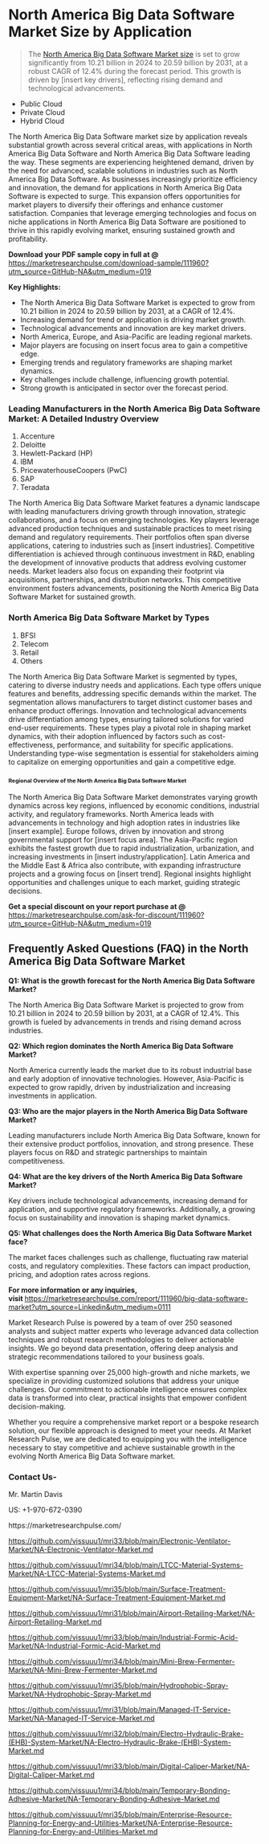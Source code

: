 <h1>North America Big Data Software Market&nbsp;Size by Application</h1><blockquote><p>The <a href="https://marketresearchpulse.com/download-sample/111960?utm_source=GitHub-NA&amp;utm_medium=019">North America Big Data Software Market size</a> is set to grow significantly from 10.21 billion in 2024 to 20.59 billion by 2031, at a robust CAGR of 12.4% during the forecast period. This growth is driven by [insert key drivers], reflecting rising demand and technological advancements.</p></blockquote><ul><li>Public Cloud <li> Private Cloud <li> Hybrid Cloud</li></ul><p>The North America Big Data Software market size by application reveals substantial growth across several critical areas, with applications in North America Big Data Software and North America Big Data Software leading the way. These segments are experiencing heightened demand, driven by the need for advanced, scalable solutions in industries such as North America Big Data Software. As businesses increasingly prioritize efficiency and innovation, the demand for applications in North America Big Data Software is expected to surge. This expansion offers opportunities for market players to diversify their offerings and enhance customer satisfaction. Companies that leverage emerging technologies and focus on niche applications in North America Big Data Software are positioned to thrive in this rapidly evolving market, ensuring sustained growth and profitability.</p><p><strong>Download your PDF sample copy in full at @ </strong><a href="https://marketresearchpulse.com/download-sample/111960?utm_source=GitHub-NA&amp;utm_medium=019">https://marketresearchpulse.com/download-sample/111960?utm_source=GitHub-NA&amp;utm_medium=019</a></p><p><strong>Key Highlights: </strong></p><ul><li>The North America Big Data Software Market is expected to grow from 10.21 billion in 2024 to 20.59 billion by 2031, at a CAGR of 12.4%.</li><li>Increasing demand for trend or application is driving market growth.</li><li>Technological advancements and innovation are key market drivers.</li><li>North America, Europe, and Asia-Pacific are leading regional markets.</li><li>Major players are focusing on insert focus area to gain a competitive edge.</li><li>Emerging trends and regulatory frameworks are shaping market dynamics.</li><li>Key challenges include challenge, influencing growth potential.</li><li>Strong growth is anticipated in sector over the forecast period.</li></ul><h3>Leading Manufacturers in the North America Big Data Software Market: A Detailed Industry Overview</h3><ol><li>Accenture</li><li>Deloitte</li><li>Hewlett-Packard (HP)</li><li>IBM</li><li>PricewaterhouseCoopers (PwC)</li><li>SAP</li><li>Teradata</li></ol><div class="flex max-w-full flex-col flex-grow"><div class="min-h-8 text-message flex w-full flex-col items-end gap-2 whitespace-normal break-words [.text-message+&amp;]:mt-5" dir="auto" data-message-author-role="assistant" data-message-id="fd8432e4-4910-450d-b182-61b7bfb0a01f" data-message-model-slug="gpt-4o"><div class="flex w-full flex-col gap-1 empty:hidden first:pt-[3px]"><div class="markdown prose w-full break-words dark:prose-invert light"><p>The North America Big Data Software Market features a dynamic landscape with leading manufacturers driving growth through innovation, strategic collaborations, and a focus on emerging technologies. Key players leverage advanced production techniques and sustainable practices to meet rising demand and regulatory requirements. Their portfolios often span diverse applications, catering to industries such as [insert industries]. Competitive differentiation is achieved through continuous investment in R&amp;D, enabling the development of innovative products that address evolving customer needs. Market leaders also focus on expanding their footprint via acquisitions, partnerships, and distribution networks. This competitive environment fosters advancements, positioning the North America Big Data Software Market for sustained growth.</p></div></div></div></div><h3>North America Big Data Software Market by Types</h3><ol><li>BFSI <li> Telecom <li> Retail <li> Others</li></ol><div class="flex max-w-full flex-col flex-grow"><div class="min-h-8 text-message flex w-full flex-col items-end gap-2 whitespace-normal break-words [.text-message+&amp;]:mt-5" dir="auto" data-message-author-role="assistant" data-message-id="084470be-0bb7-4664-bddf-5156b4f41249" data-message-model-slug="gpt-4o-mini"><div class="flex w-full flex-col gap-1 empty:hidden first:pt-[3px]"><div class="markdown prose w-full break-words dark:prose-invert light"><p>The North America Big Data Software Market is segmented by types, catering to diverse industry needs and applications. Each type offers unique features and benefits, addressing specific demands within the market. The segmentation allows manufacturers to target distinct customer bases and enhance product offerings. Innovation and technological advancements drive differentiation among types, ensuring tailored solutions for varied end-user requirements. These types play a pivotal role in shaping market dynamics, with their adoption influenced by factors such as cost-effectiveness, performance, and suitability for specific applications. Understanding type-wise segmentation is essential for stakeholders aiming to capitalize on emerging opportunities and gain a competitive edge.</p></div></div></div></div><h3><span style="font-size: 11px;">Regional Overview of the North America Big Data Software Market</span></h3><div class="flex max-w-full flex-col flex-grow"><div class="min-h-8 text-message flex w-full flex-col items-end gap-2 whitespace-normal break-words [.text-message+&amp;]:mt-5" dir="auto" data-message-author-role="assistant" data-message-id="e9038762-ce64-4e30-91c9-9bd413514231" data-message-model-slug="gpt-4o-mini"><div class="flex w-full flex-col gap-1 empty:hidden first:pt-[3px]"><div class="markdown prose w-full break-words dark:prose-invert light"><p>The North America Big Data Software Market demonstrates varying growth dynamics across key regions, influenced by economic conditions, industrial activity, and regulatory frameworks. North America leads with advancements in technology and high adoption rates in industries like [insert example]. Europe follows, driven by innovation and strong governmental support for [insert focus area]. The Asia-Pacific region exhibits the fastest growth due to rapid industrialization, urbanization, and increasing investments in [insert industry/application]. Latin America and the Middle East &amp; Africa also contribute, with expanding infrastructure projects and a growing focus on [insert trend]. Regional insights highlight opportunities and challenges unique to each market, guiding strategic decisions.</p></div></div></div></div><p><strong>Get a special discount on your report purchase at @ </strong><a href="https://marketresearchpulse.com/ask-for-discount/111960?utm_source=GitHub-NA&amp;utm_medium=019">https://marketresearchpulse.com/ask-for-discount/111960?utm_source=GitHub-NA&amp;utm_medium=019</a></p><h2>Frequently Asked Questions (FAQ) in the North America Big Data Software Market</h2><p><strong>Q1: What is the growth forecast for the North America Big Data Software Market?</strong></p><p>The North America Big Data Software Market is projected to grow from 10.21 billion in 2024 to 20.59 billion by 2031, at a CAGR of 12.4%. This growth is fueled by advancements in trends and rising demand across industries.</p><p><strong>Q2: Which region dominates the North America Big Data Software Market?</strong></p><p>North America currently leads the market due to its robust industrial base and early adoption of innovative technologies. However, Asia-Pacific is expected to grow rapidly, driven by industrialization and increasing investments in application.</p><p><strong>Q3: Who are the major players in the North America Big Data Software Market?</strong></p><p>Leading manufacturers include North America Big Data Software, known for their extensive product portfolios, innovation, and strong presence. These players focus on R&amp;D and strategic partnerships to maintain competitiveness.</p><p><strong>Q4: What are the key drivers of the North America Big Data Software Market?</strong></p><p>Key drivers include technological advancements, increasing demand for application, and supportive regulatory frameworks. Additionally, a growing focus on sustainability and innovation is shaping market dynamics.</p><p><strong>Q5: What challenges does the North America Big Data Software Market face?</strong></p><p>The market faces challenges such as challenge, fluctuating raw material costs, and regulatory complexities. These factors can impact production, pricing, and adoption rates across regions.</p><p><strong>For more information or any inquiries, visit&nbsp;</strong><a href="https://marketresearchpulse.com/report/111960/big-data-software-market?utm_source=Linkedin&utm_medium=0111">https://marketresearchpulse.com/report/111960/big-data-software-market?utm_source=Linkedin&utm_medium=0111</a></p><p>Market Research Pulse is powered by a team of over 250 seasoned analysts and subject matter experts who leverage advanced data collection techniques and robust research methodologies to deliver actionable insights. We go beyond data presentation, offering deep analysis and strategic recommendations tailored to your business goals.</p><p>With expertise spanning over 25,000 high-growth and niche markets, we specialize in providing customized solutions that address your unique challenges. Our commitment to actionable intelligence ensures complex data is transformed into clear, practical insights that empower confident decision-making.</p><p>Whether you require a comprehensive market report or a bespoke research solution, our flexible approach is designed to meet your needs. At Market Research Pulse, we are dedicated to equipping you with the intelligence necessary to stay competitive and achieve sustainable growth in the evolving North America Big Data Software market.</p><h3><strong>Contact Us-</strong></h3><p>Mr. Martin Davis</p><p>US: +1-970-672-0390</p><p>https://marketresearchpulse.com/</p><p><a href="https://github.com/vissuuu1/mri33/blob/main/Electronic-Ventilator-Market/NA-Electronic-Ventilator-Market.md">https://github.com/vissuuu1/mri33/blob/main/Electronic-Ventilator-Market/NA-Electronic-Ventilator-Market.md</a></p><p><a href="https://github.com/vissuuu1/mri34/blob/main/LTCC-Material-Systems-Market/NA-LTCC-Material-Systems-Market.md">https://github.com/vissuuu1/mri34/blob/main/LTCC-Material-Systems-Market/NA-LTCC-Material-Systems-Market.md</a></p><p><a href="https://github.com/vissuuu1/mri35/blob/main/Surface-Treatment-Equipment-Market/NA-Surface-Treatment-Equipment-Market.md">https://github.com/vissuuu1/mri35/blob/main/Surface-Treatment-Equipment-Market/NA-Surface-Treatment-Equipment-Market.md</a></p><p><a href="https://github.com/vissuuu1/mri31/blob/main/Airport-Retailing-Market/NA-Airport-Retailing-Market.md">https://github.com/vissuuu1/mri31/blob/main/Airport-Retailing-Market/NA-Airport-Retailing-Market.md</a></p><p><a href="https://github.com/vissuuu1/mri33/blob/main/Industrial-Formic-Acid-Market/NA-Industrial-Formic-Acid-Market.md">https://github.com/vissuuu1/mri33/blob/main/Industrial-Formic-Acid-Market/NA-Industrial-Formic-Acid-Market.md</a></p><p><a href="https://github.com/vissuuu1/mri34/blob/main/Mini-Brew-Fermenter-Market/NA-Mini-Brew-Fermenter-Market.md">https://github.com/vissuuu1/mri34/blob/main/Mini-Brew-Fermenter-Market/NA-Mini-Brew-Fermenter-Market.md</a></p><p><a href="https://github.com/vissuuu1/mri35/blob/main/Hydrophobic-Spray-Market/NA-Hydrophobic-Spray-Market.md">https://github.com/vissuuu1/mri35/blob/main/Hydrophobic-Spray-Market/NA-Hydrophobic-Spray-Market.md</a></p><p><a href="https://github.com/vissuuu1/mri31/blob/main/Managed-IT-Service-Market/NA-Managed-IT-Service-Market.md">https://github.com/vissuuu1/mri31/blob/main/Managed-IT-Service-Market/NA-Managed-IT-Service-Market.md</a></p><p><a href="https://github.com/vissuuu1/mri32/blob/main/Electro-Hydraulic-Brake-(EHB)-System-Market/NA-Electro-Hydraulic-Brake-(EHB)-System-Market.md">https://github.com/vissuuu1/mri32/blob/main/Electro-Hydraulic-Brake-(EHB)-System-Market/NA-Electro-Hydraulic-Brake-(EHB)-System-Market.md</a></p><p><a href="https://github.com/vissuuu1/mri33/blob/main/Digital-Caliper-Market/NA-Digital-Caliper-Market.md">https://github.com/vissuuu1/mri33/blob/main/Digital-Caliper-Market/NA-Digital-Caliper-Market.md</a></p><p><a href="https://github.com/vissuuu1/mri34/blob/main/Temporary-Bonding-Adhesive-Market/NA-Temporary-Bonding-Adhesive-Market.md">https://github.com/vissuuu1/mri34/blob/main/Temporary-Bonding-Adhesive-Market/NA-Temporary-Bonding-Adhesive-Market.md</a></p><p><a href="https://github.com/vissuuu1/mri35/blob/main/Enterprise-Resource-Planning-for-Energy-and-Utilities-Market/NA-Enterprise-Resource-Planning-for-Energy-and-Utilities-Market.md">https://github.com/vissuuu1/mri35/blob/main/Enterprise-Resource-Planning-for-Energy-and-Utilities-Market/NA-Enterprise-Resource-Planning-for-Energy-and-Utilities-Market.md</a></p>
